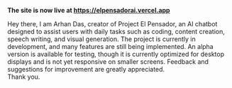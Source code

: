 **The site is now live at https://elpensadorai.vercel.app**

Hey there,
I am Arhan Das, creator of Project El Pensador, an AI chatbot designed to assist users with daily tasks such as coding, content creation, speech writing, and visual generation.
The project is currently in development, and many features are still being implemented.  An alpha version is available for testing, though it is currently optimized for desktop displays and is not yet responsive on smaller screens.
Feedback and suggestions for improvement are greatly appreciated.  
Thank you.
